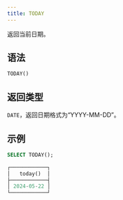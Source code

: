 ```yaml
---
title: TODAY
---
```


返回当前日期。

## 语法

```sql
TODAY()
```

## 返回类型

`DATE`，返回日期格式为“YYYY-MM-DD”。

## 示例

```sql
SELECT TODAY();

┌────────────┐
│   today()  │
├────────────┤
│ 2024-05-22 │
└────────────┘
```